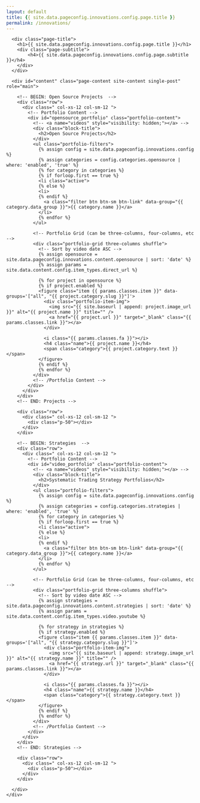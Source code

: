 ```yaml
---
layout: default
title: {{ site.data.pageconfig.innovations.config.page.title }}
permalink: /innovations/
---
```


<div id="main" class="site-main">
  <div id="main-content" class="single-page-content">
    <div id="primary" class="content-area">

      <div class="page-title">
        <h1>{{ site.data.pageconfig.innovations.config.page.title }}</h1>
        <div class="page-subtitle">
            <h4>{{ site.data.pageconfig.innovations.config.page.subtitle }}</h4>
        </div>
      </div>

      <div id="content" class="page-content site-content single-post" role="main">
        
        <!-- BEGIN: Open Source Projects  -->
        <div class="row">
          <div class=" col-xs-12 col-sm-12 ">
            <!-- Portfolio Content -->
            <div id="opensource_portfolio" class="portfolio-content">
              <!-- <a name="videos" style="visibility: hidden;"></a> -->
              <div class="block-title">
                <h2>Open Source Projects</h2>
              </div>
              <ul class="portfolio-filters">
                {% assign config = site.data.pageconfig.innovations.config %}
                {% assign categories = config.categories.opensource | where: 'enabled', 'true' %}
                {% for category in categories %}
                {% if forloop.first == true %}
                <li class="active">
                {% else %}
                <li>
                {% endif %}
                  <a class="filter btn btn-sm btn-link" data-group="{{ category.data_group }}">{{ category.name }}</a>
                </li>
                {% endfor %}
              </ul>

              <!-- Portfolio Grid (can be three-columns, four-columns, etc -->
              <div class="portfolio-grid three-columns shuffle">
                <!-- Sort by video date ASC -->
                {% assign opensource = site.data.pageconfig.innovations.content.opensource | sort: 'date' %}
                {% assign params = site.data.content.config.item_types.direct_url %}

                {% for project in opensource %}
                {% if project.enabled %}
                <figure class="item {{ params.classes.item }}" data-groups='["all", "{{ project.category.slug }}"]'>
                  <div class="portfolio-item-img">
                    <img src="{{ site.baseurl | append: project.image_url }}" alt="{{ project.name }}" title="" />
                    <a href="{{ project.url }}" target="_blank" class="{{ params.classes.link }}"></a>
                  </div>

                  <i class="{{ params.classes.fa }}"></i>
                  <h4 class="name">{{ project.name }}</h4>
                  <span class="category">{{ project.category.text }}</span>
                </figure>
                {% endif %}
                {% endfor %}
              </div>
              <!-- /Portfolio Content -->
            </div>
          </div>
        </div>
        <!-- END: Projects -->

        <div class="row">
          <div class=" col-xs-12 col-sm-12 ">
            <div class="p-50"></div>
          </div>
        </div>

        <!-- BEGIN: Strategies  -->
        <div class="row">
          <div class=" col-xs-12 col-sm-12 ">
            <!-- Portfolio Content -->
            <div id="video_portfolio" class="portfolio-content">
              <!-- <a name="videos" style="visibility: hidden;"></a> -->
              <div class="block-title">
                <h2>Systematic Trading Strategy Portfolios</h2>
              </div>
              <ul class="portfolio-filters">
                {% assign config = site.data.pageconfig.innovations.config %}
                {% assign categories = config.categories.strategies | where: 'enabled', 'true' %}
                {% for category in categories %}
                {% if forloop.first == true %}
                <li class="active">
                {% else %}
                <li>
                {% endif %}
                  <a class="filter btn btn-sm btn-link" data-group="{{ category.data_group }}">{{ category.name }}</a>
                </li>
                {% endfor %}
              </ul>

              <!-- Portfolio Grid (can be three-columns, four-columns, etc -->
              <div class="portfolio-grid three-columns shuffle">
                <!-- Sort by video date ASC -->
                {% assign strategies = site.data.pageconfig.innovations.content.strategies | sort: 'date' %}
                {% assign params = site.data.content.config.item_types.video.youtube %}

                {% for strategy in strategies %}
                {% if strategy.enabled %}
                <figure class="item {{ params.classes.item }}" data-groups='["all", "{{ strategy.category.slug }}"]'>
                  <div class="portfolio-item-img">
                    <img src="{{ site.baseurl | append: strategy.image_url }}" alt="{{ strategy.name }}" title="" />
                    <a href="{{ strategy.url }}" target="_blank" class="{{ params.classes.link }}"></a>
                  </div>

                  <i class="{{ params.classes.fa }}"></i>
                  <h4 class="name">{{ strategy.name }}</h4>
                  <span class="category">{{ strategy.category.text }}</span>
                </figure>
                {% endif %}
                {% endfor %}
              </div>
              <!-- /Portfolio Content -->
            </div>
          </div>
        </div>
        <!-- END: Strategies -->

        <div class="row">
          <div class=" col-xs-12 col-sm-12 ">
            <div class="p-50"></div>
          </div>
        </div>

      </div>
    </div>
  </div>
</div>